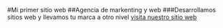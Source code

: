 #Mi primer sitio web
##Agencia de markenting y web
###Desarrollamos sitios web y llevamos tu marca a otro nivel
[visita nuestro sitio web](https://www.academiaendigital.com)